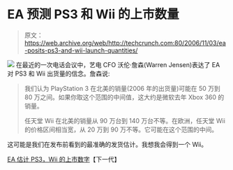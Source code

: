 # EA 预测 PS3 和 Wii 的上市数量

> 原文：<https://web.archive.org/web/http://techcrunch.com:80/2006/11/03/ea-posits-ps3-and-wii-launch-quantities/>

![](img/9ad1ab556df9fc664cea438810c00809.png)
在最近的一次电话会议中，艺电 CFO 沃伦·詹森(Warren Jensen)表达了 EA 对 PS3 和 Wii 出货量的信念。詹森说:

> 我们认为 PlayStation 3 在北美的销量(2006 年的出货量)可能在 50 万到 80 万之间。如果你取这个范围的中间值，这大约是微软去年 Xbox 360 的销量。
> 
> 任天堂 Wii 在北美的销量从 90 万台到 140 万台不等。在欧洲，任天堂 Wii 的价格区间相当宽，从 20 万到 90 万不等。它可能在这个范围的中间。

这可能是我们在发布前看到的最准确的发货估计。我想我会得到一个 Wii。

[EA 估计 PS3，Wii 的上市数字](https://web.archive.org/web/20160531095649/http://www.next-gen.biz/index.php?option=com_content&task=view&id=4131&Itemid=2)【下一代】